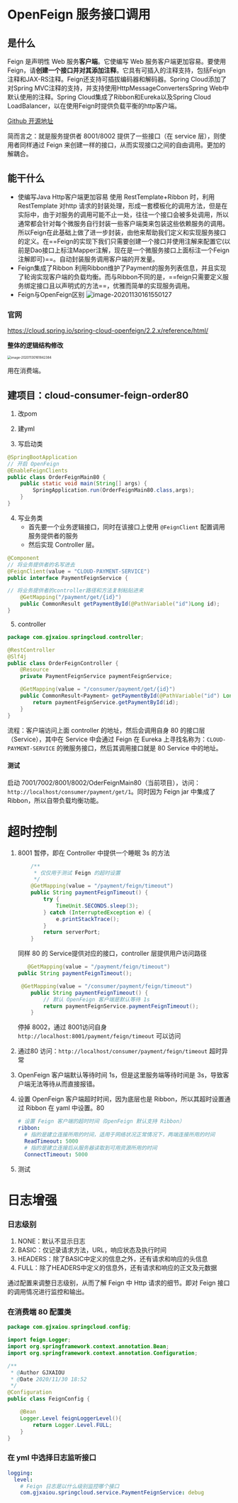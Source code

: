 # OpenFeign 服务接口调用

## 是什么

Feign 是声明性 Web 服务**客户端**。它使编写 Web 服务客户端更加容易。要使用Feign，请**创建一个接口并对其添加注释**。它具有可插入的注释支持，包括Feign注释和JAX-RS注释。Feign还支持可插拔编码器和解码器。Spring Cloud添加了对Spring MVC注释的支持，并支持使用HttpMessageConvertersSpring Web中默认使用的注释。Spring Cloud集成了Ribbon和Eureka以及Spring Cloud LoadBalancer，以在使用Feign时提供负载平衡的http客户端。

[Github 开源地址](https://github.com/spring-cloud/spring-cloud-openfeign)

简而言之：就是服务提供者 8001/8002 提供了一些接口（在 service 层），则使用者同样通过 Feign 来创建一样的接口，从而实现接口之间的自由调用。更加的解耦合。

## 能干什么
* 使编写Java Http客户端更加容易
使用 RestTemplate+Ribbon 时，利用 RestTemplate 对http 请求的封装处理，形成一套模板化的调用方法，但是在实际中，由于对服务的调用可能不止一处，往往一个接口会被多处调用，所以通常都会针对每个微服务自行封装一些客户端类来包装这些依赖服务的调用。所以Feign在此基础上做了进一步封装，由他来帮助我们定义和实现服务接口的定义。在==Feign的实现下我们只需要创建一个接口并使用注解来配置它(以前是Dao接口上标注Mapper注解，现在是一个微服务接口上面标注一个Feign注解即可)==。自动封装服务调用客户端的开发量。
* Feign集成了Ribbon
利用Ribbon维护了Payment的服务列表信息，并且实现了轮询实现客户端的负载均衡。而与Ribbon不同的是，==feign只需要定义服务绑定接口且以声明式的方法==，优雅而简单的实现服务调用。
* Feign与OpenFeign区别
![image-20201130161550127](7-OpenFeign.resource/image-20201130161550127.png)

### 官网
https://cloud.spring.io/spring-cloud-openfeign/2.2.x/reference/html/

**整体的逻辑结构修改**

<img src="7-OpenFeign.resource/image-20201130161842384.png" alt="image-20201130161842384" style="zoom:50%;" />

用在消费端。

## 建项目：cloud-consumer-feign-order80

1. 改pom

    

2. 建yml

3. 写启动类
```java
@SpringBootApplication
// 开启 OpenFeign
@EnableFeignClients
public class OrderFeignMain80 {
    public static void main(String[] args) {
        SpringApplication.run(OrderFeignMain80.class,args);
    }
}
```
4. 写业务类
    - 首先要一个业务逻辑接口，同时在该接口上使用 `@FeignClient` 配置调用服务提供者的服务
    - 然后实现 Controller 层。
```java
@Component
// 将业务提供者的名写进去
@FeignClient(value = "CLOUD-PAYMENT-SERVICE")
public interface PaymentFeignService {

// 将业务提供者的controller路径和方法复制粘贴进来
    @GetMapping("/payment/get/{id}")
    public CommonResult getPaymentById(@PathVariable("id")Long id);
}
```
5. controller
```java
package com.gjxaiou.springcloud.controller;

@RestController
@Slf4j
public class OrderFeignController {
    @Resource
    private PaymentFeignService paymentFeignService;

    @GetMapping(value = "/consumer/payment/get/{id}")
    public CommonResult<Payment> getPaymentById(@PathVariable("id") Long id) {
        return paymentFeignService.getPaymentById(id);
    }
}
```
流程：客户端访问上面 controller 的地址，然后会调用自身 80 的接口层（Service），其中在 Service 中会通过 Feign 在 Eureka 上寻找名称为：`CLOUD-PAYMENT-SERVICE` 的微服务接口，然后其调用接口就是 80 Service 中的地址。



#### 测试

启动 7001/7002/8001/8002/OderFeignMain80（当前项目），访问：`http://localhost/consumer/payment/get/1`。同时因为 Feign jar 中集成了 Ribbon，所以自带负载均衡功能。





# 超时控制

1. 8001 暂停，即在 Controller 中提供一个睡眠 3s 的方法

    ```java
        /**
         * 仅仅用于测试 Feign 的超时设置
         */
        @GetMapping(value = "/payment/feign/timeout")
        public String paymentFeignTimeout() {
            try {
                TimeUnit.SECONDS.sleep(3);
            } catch (InterruptedException e) {
                e.printStackTrace();
            }
            return serverPort;
        }
    ```

    同样 80 的 Service提供对应的接口，controller 层提供用户访问路径

    ```java
       @GetMapping(value = "/payment/feign/timeout")  	    
    public String paymentFeignTimeout();
    ```

    ```java
     @GetMapping(value = "/consumer/payment/feign/timeout")
        public String paymentFeignTimeout() {
            // 默认 OpenFeign 客户端是默认等待 1s
            return paymentFeignService.paymentFeignTimeout();
        }
    ```

    

    停掉 8002，通过 8001访问自身 `http://localhost:8001/payment/feign/timeout`
    可以访问

2. 通过80 访问：`http://localhost/consumer/payment/feign/timeout`
  超时异常

3. OpenFeign 客户端默认等待时间 1s，但是这里服务端等待时间是 3s，导致客户端无法等待从而直接报错。

4. 设置 OpenFeign 客户端超时时间，因为底层也是 Ribbon，所以其超时设置通过 Ribbon 在 yaml 中设置。80

    ```yaml
    # 设置 Feign 客户端的超时时间（OpenFeign 默认支持 Ribbon）
    ribbon:
      # 指的是建立连接所用的时间，适用于网络状况正常情况下，两端连接所用的时间
      ReadTimeout: 5000
      # 指的是建立连接后从服务器读取到可用资源所用的时间
      ConnectTimeout: 5000
    ```

5. 测试
# 日志增强
### 日志级别
1. NONE：默认不显示日志
2. BASIC：仅记录请求方法，URL，响应状态及执行时间
3. HEADERS：除了BASIC中定义的信息之外，还有请求和响应的头信息
4. FULL：除了HEADERS中定义的信息外，还有请求和响应的正文及元数据

通过配置来调整日志级别，从而了解 Feign 中 Http 请求的细节。即对 Feign 接口的调用情况进行监控和输出。

### 在消费端 80 配置类
```java
package com.gjxaiou.springcloud.config;

import feign.Logger;
import org.springframework.context.annotation.Bean;
import org.springframework.context.annotation.Configuration;

/**
 * @Author GJXAIOU
 * @Date 2020/11/30 18:52
 */
@Configuration
public class FeignConfig {

    @Bean
    Logger.Level feignLoggerLevel(){
        return Logger.Level.FULL;
    }
}
```
### 在 yml 中选择日志监听接口
```yml
logging:
  level:
    # Feign 日志是以什么级别监控哪个接口
    com.gjxaiou.springcloud.service.PaymentFeignService: debug
```
